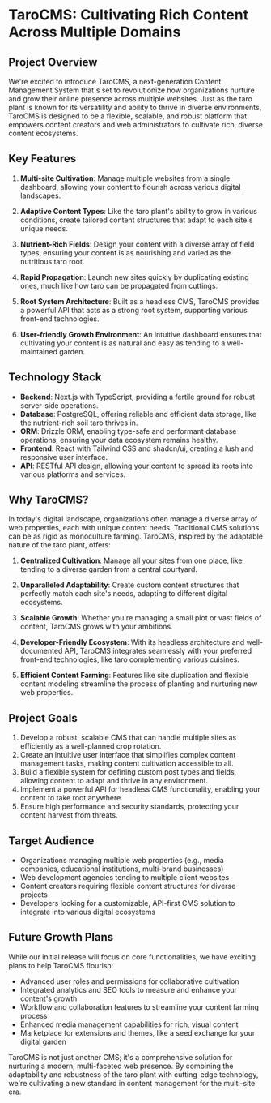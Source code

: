 # TaroCMS: Cultivating Rich Content Across Multiple Domains

## Project Overview

We're excited to introduce TaroCMS, a next-generation Content Management System that's set to revolutionize how organizations nurture and grow their online presence across multiple websites. Just as the taro plant is known for its versatility and ability to thrive in diverse environments, TaroCMS is designed to be a flexible, scalable, and robust platform that empowers content creators and web administrators to cultivate rich, diverse content ecosystems.

## Key Features

1. **Multi-site Cultivation**: Manage multiple websites from a single dashboard, allowing your content to flourish across various digital landscapes.

2. **Adaptive Content Types**: Like the taro plant's ability to grow in various conditions, create tailored content structures that adapt to each site's unique needs.

3. **Nutrient-Rich Fields**: Design your content with a diverse array of field types, ensuring your content is as nourishing and varied as the nutritious taro root.

4. **Rapid Propagation**: Launch new sites quickly by duplicating existing ones, much like how taro can be propagated from cuttings.

5. **Root System Architecture**: Built as a headless CMS, TaroCMS provides a powerful API that acts as a strong root system, supporting various front-end technologies.

6. **User-friendly Growth Environment**: An intuitive dashboard ensures that cultivating your content is as natural and easy as tending to a well-maintained garden.

## Technology Stack

- **Backend**: Next.js with TypeScript, providing a fertile ground for robust server-side operations.
- **Database**: PostgreSQL, offering reliable and efficient data storage, like the nutrient-rich soil taro thrives in.
- **ORM**: Drizzle ORM, enabling type-safe and performant database operations, ensuring your data ecosystem remains healthy.
- **Frontend**: React with Tailwind CSS and shadcn/ui, creating a lush and responsive user interface.
- **API**: RESTful API design, allowing your content to spread its roots into various platforms and services.

## Why TaroCMS?

In today's digital landscape, organizations often manage a diverse array of web properties, each with unique content needs. Traditional CMS solutions can be as rigid as monoculture farming. TaroCMS, inspired by the adaptable nature of the taro plant, offers:

1. **Centralized Cultivation**: Manage all your sites from one place, like tending to a diverse garden from a central courtyard.

2. **Unparalleled Adaptability**: Create custom content structures that perfectly match each site's needs, adapting to different digital ecosystems.

3. **Scalable Growth**: Whether you're managing a small plot or vast fields of content, TaroCMS grows with your ambitions.

4. **Developer-Friendly Ecosystem**: With its headless architecture and well-documented API, TaroCMS integrates seamlessly with your preferred front-end technologies, like taro complementing various cuisines.

5. **Efficient Content Farming**: Features like site duplication and flexible content modeling streamline the process of planting and nurturing new web properties.

## Project Goals

1. Develop a robust, scalable CMS that can handle multiple sites as efficiently as a well-planned crop rotation.
2. Create an intuitive user interface that simplifies complex content management tasks, making content cultivation accessible to all.
3. Build a flexible system for defining custom post types and fields, allowing content to adapt and thrive in any environment.
4. Implement a powerful API for headless CMS functionality, enabling your content to take root anywhere.
5. Ensure high performance and security standards, protecting your content harvest from threats.

## Target Audience

- Organizations managing multiple web properties (e.g., media companies, educational institutions, multi-brand businesses)
- Web development agencies tending to multiple client websites
- Content creators requiring flexible content structures for diverse projects
- Developers looking for a customizable, API-first CMS solution to integrate into various digital ecosystems

## Future Growth Plans

While our initial release will focus on core functionalities, we have exciting plans to help TaroCMS flourish:

- Advanced user roles and permissions for collaborative cultivation
- Integrated analytics and SEO tools to measure and enhance your content's growth
- Workflow and collaboration features to streamline your content farming process
- Enhanced media management capabilities for rich, visual content
- Marketplace for extensions and themes, like a seed exchange for your digital garden

TaroCMS is not just another CMS; it's a comprehensive solution for nurturing a modern, multi-faceted web presence. By combining the adaptability and robustness of the taro plant with cutting-edge technology, we're cultivating a new standard in content management for the multi-site era.
